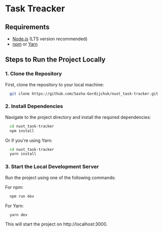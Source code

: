 # Task Treacker

## Requirements

- [Node.js](https://nodejs.org/) (LTS version recommended)
- [npm](https://www.npmjs.com/) or [Yarn](https://yarnpkg.com/)

## Steps to Run the Project Locally

### 1. Clone the Repository

First, clone the repository to your local machine:

```bash
  git clone https://github.com/Sasha-Gordijchuk/nuxt_task-tracker.git
```

### 2. Install Dependencies

Navigate to the project directory and install the required dependencies:

```bash
  cd nuxt_task-tracker
  npm install
```

  Or if you're using Yarn:

```bash
  cd nuxt_task-tracker
  yarn install
```

### 3. Start the Local Development Server
Run the project using one of the following commands:

For npm:

```bash
  npm run dev
```
For Yarn:

```bash
  yarn dev
```

This will start the project on http://localhost:3000.
